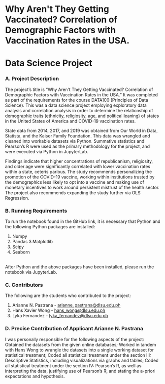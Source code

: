 # Why Aren't They Getting Vaccinated? Correlation of Demographic Factors with Vaccination Rates in the USA.
# Data Science Project

### A. Project Description
The project’s title is “Why Aren't They Getting Vaccinated? Correlation of Demographic Factors with Vaccination Rates in the USA.” It was completed as part of the requirements for the course DATA100 (Principles of Data Science). This was a data science project employing exploratory data analysis and correlation analysis in order to determine the relationship of demographic traits (ethnicity, religiosity, age, and political leaning) of states in the United States of America and COVID-19 vaccination rates. 

State data from 2014, 2017, and 2019 was obtained from Our World in Data, Statista, and the Kaiser Family Foundation. This data was wrangled and cleaned into workable datasets via Python. Summative statistics and Pearson’s R were used as the primary methodology for the project, and were executed via Python in JupyterLab.

Findings indicate that higher concentrations of republicanism, religiosity, and older age were significantly correlated with lower vaccination rates within a state, ceteris paribus. The study recommends personalizing the promotion of the COVID-19 vaccine, working within institutions trusted by the demographics less likely to opt into a vaccine and making use of monetary incentives to work around persistent mistrust of the health sector. The project also recommends expanding the study further via OLS Regression.

### B. Running Requirements
To run the notebook found in the GitHub link, it is necessary that Python and the following Python packages are installed:
1. Numpy
2. Pandas
3.Matplotlib
4. Scipy
5. Seaborn
<br>
After Python and the above packages have been installed, please run the notebook via JupyterLab.


### C. Contributors
The following are the students who contributed to the project:
1. Arianne N. Pastrana - arianne_pastrana@dlsu.edu.ph 
2. Hans Xavier Wong - hans_wong@dlsu.edu.ph 
3. Lyka Fernandez - lyka_fernandez@dlsu.edu.ph 


### D. Precise Contribution of Applicant Arianne N. Pastrana
I was personally responsible for the following aspects of the project:
Obtained the datasets from the given online databases;
Worked in tandem with Hans Wong to wrangle the datasets into a single working dataset for statistical treatment;
Coded  all statistical treatment under the section III: Descriptive Statistics, including visualizations via graphs and tables;
Coded all statistical treatment under the section IV: Pearson’s R, as well as interpreting the data, justifying use of Pearson’s R, and stating the a-priori expectations and hypothesis.
